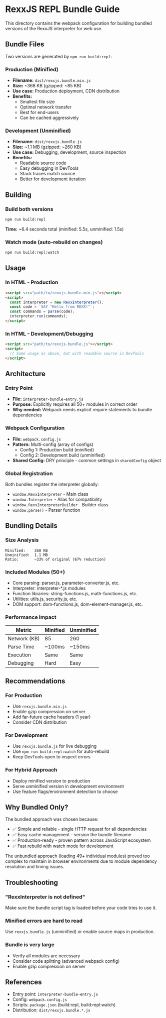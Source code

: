 # RexxJS REPL Bundle Guide

This directory contains the webpack configuration for building bundled versions of the RexxJS interpreter for web use.

## Bundle Files

Two versions are generated by `npm run build:repl`:

### Production (Minified)
- **Filename:** `dist/rexxjs.bundle.min.js`
- **Size:** ~368 KB (gzipped: ~85 KB)
- **Use case:** Production deployment, CDN distribution
- **Benefits:**
  - Smallest file size
  - Optimal network transfer
  - Best for end-users
  - Can be cached aggressively

### Development (Unminified)
- **Filename:** `dist/rexxjs.bundle.js`
- **Size:** ~1.1 MB (gzipped: ~260 KB)
- **Use case:** Debugging, development, source inspection
- **Benefits:**
  - Readable source code
  - Easy debugging in DevTools
  - Stack traces match source
  - Better for development iteration

## Building

### Build both versions
```bash
npm run build:repl
```

**Time:** ~6.4 seconds total (minified: 5.5s, unminified: 1.5s)

### Watch mode (auto-rebuild on changes)
```bash
npm run build:repl:watch
```

## Usage

### In HTML - Production
```html
<script src="path/to/rexxjs.bundle.min.js"></script>
<script>
  const interpreter = new RexxInterpreter();
  const code = `SAY "Hello from REXX!"`;
  const commands = parse(code);
  interpreter.run(commands);
</script>
```

### In HTML - Development/Debugging
```html
<script src="path/to/rexxjs.bundle.js"></script>
<script>
  // Same usage as above, but with readable source in DevTools
</script>
```

## Architecture

### Entry Point
- **File:** `interpreter-bundle-entry.js`
- **Purpose:** Explicitly requires all 50+ modules in correct order
- **Why needed:** Webpack needs explicit require statements to bundle dependencies

### Webpack Configuration
- **File:** `webpack.config.js`
- **Pattern:** Multi-config (array of configs)
  - Config 1: Production build (minified)
  - Config 2: Development build (unminified)
- **Shared Config:** DRY principle - common settings in `sharedConfig` object

### Global Registration

Both bundles register the interpreter globally:
- `window.RexxInterpreter` - Main class
- `window.Interpreter` - Alias for compatibility
- `window.RexxInterpreterBuilder` - Builder class
- `window.parse()` - Parser function

## Bundling Details

### Size Analysis
```
Minified:    368 KB
Unminified:  1.1 MB
Ratio:       ~33% of original (67% reduction)
```

### Included Modules (50+)
- Core parsing: parser.js, parameter-converter.js, etc.
- Interpreter: interpreter-*.js modules
- Function libraries: string-functions.js, math-functions.js, etc.
- Utilities: utils.js, security.js, etc.
- DOM support: dom-functions.js, dom-element-manager.js, etc.

### Performance Impact

| Metric | Minified | Unminified |
|--------|----------|-----------|
| Network (KB) | 85 | 260 |
| Parse Time | ~100ms | ~150ms |
| Execution | Same | Same |
| Debugging | Hard | Easy |

## Recommendations

### For Production
- Use `rexxjs.bundle.min.js`
- Enable gzip compression on server
- Add far-future cache headers (1 year)
- Consider CDN distribution

### For Development
- Use `rexxjs.bundle.js` for live debugging
- Use `npm run build:repl:watch` for auto-rebuild
- Keep DevTools open to inspect errors

### For Hybrid Approach
- Deploy minified version to production
- Serve unminified version in development environment
- Use feature flags/environment detection to choose

## Why Bundled Only?

The bundled approach was chosen because:
- ✅ Simple and reliable - single HTTP request for all dependencies
- ✅ Easy cache management - version the bundle filename
- ✅ Production-ready - proven pattern across JavaScript ecosystem
- ✅ Fast rebuild with watch mode for development

The unbundled approach (loading 49+ individual modules) proved too complex to maintain in browser environments due to module dependency resolution and timing issues.

## Troubleshooting

### "RexxInterpreter is not defined"
Make sure the bundle script tag is loaded before your code tries to use it.

### Minified errors are hard to read
Use `rexxjs.bundle.js` (unminified) or enable source maps in production.

### Bundle is very large
- Verify all modules are necessary
- Consider code splitting (advanced webpack config)
- Enable gzip compression on server

## References

- Entry point: `interpreter-bundle-entry.js`
- Config: `webpack.config.js`
- Scripts: `package.json` (build:repl, build:repl:watch)
- Distribution: `dist/rexxjs.bundle.*.js`
